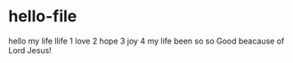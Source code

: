 # hello-file
hello my life
llife 1
love 2
hope 3
joy 4
my life been so so Good beacause of Lord Jesus!

